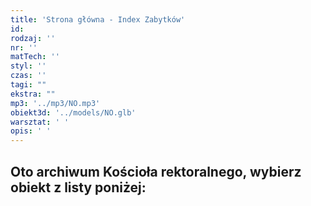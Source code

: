 ```yaml
---
title: 'Strona główna - Index Zabytków'
id: 
rodzaj: ''
nr: ''
matTech: ''
styl: ''
czas: ''
tagi: ""
ekstra: ""
mp3: '../mp3/NO.mp3'
obiekt3d: '../models/NO.glb'
warsztat: ' '
opis: ' '
---
```


## Oto archiwum Kościoła rektoralnego, wybierz obiekt z listy poniżej:


